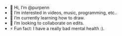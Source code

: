 - 👋 Hi, I’m @purpenn
- 👀 I’m interested in videos, music, programming, etc..
- 🌱 I’m currently learning how to draw.
- 💞️ I’m looking to collaborate on edits.
- ⚡ Fun fact: I have a really bad mental health :).

<!---
purpenn/purpenn is a ✨ special ✨ repository because its `README.md` (this file) appears on your GitHub profile.
You can click the Preview link to take a look at your changes.
--->
